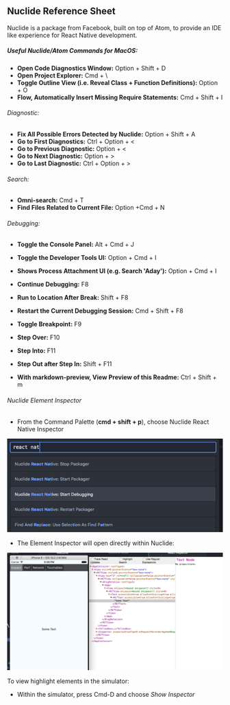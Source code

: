 ## Nuclide Reference Sheet
Nuclide is a package from Facebook, built on top of Atom, to provide an IDE like experience for React Native development.
##### Useful Nuclide/Atom Commands for MacOS:
* **Open Code Diagnostics Window:** Option + Shift + D
* **Open Project Explorer:** Cmd + \
* **Toggle Outline View (i.e. Reveal Class + Function Definitions):** Option + O
* **Flow, Automatically Insert Missing Require Statements:** Cmd + Shift + I

###### Diagnostic:
* **Fix All Possible Errors Detected by Nuclide:** Option + Shift + A
* **Go to First Diagnostics:**  Ctrl + Option + <
* **Go to Previous Diagnostic:** Option + <
* **Go to Next Diagnostic:** Option + >
* **Go to Last Diagnostic:** Ctrl + Option + >

###### Search:
* **Omni-search:** Cmd + T
* **Find Files Related to Current File:** Option +Cmd + N

###### Debugging:
* **Toggle the Console Panel:** Alt + Cmd + J
* **Toggle the Developer Tools UI:** Option + Cmd + I
* **Shows Process Attachment UI (e.g. Search  'Aday'):** Option + Cmd + I
* **Continue Debugging:** F8
* **Run to Location After Break:** Shift + F8
* **Restart the Current Debugging Session:** Cmd + Shift + F8
* **Toggle Breakpoint:** F9
* **Step Over:** F10
* **Step Into:** F11
* **Step Out after Step In:** Shift + F11


* **With markdown-preview, View Preview of this Readme:** Ctrl + Shift + m

###### Nuclide Element Inspector

* From the Command Palette (**cmd + shift + p**), choose Nuclide React Native Inspector

![alt text](./images/nuclide_debug.png "Title")

* The Element Inspector will open directly within Nuclide:

![](./images/nuclide_inspector2.png)

To view highlight elements in the simulator:
* Within the simulator, press Cmd-D and choose *Show Inspector*
